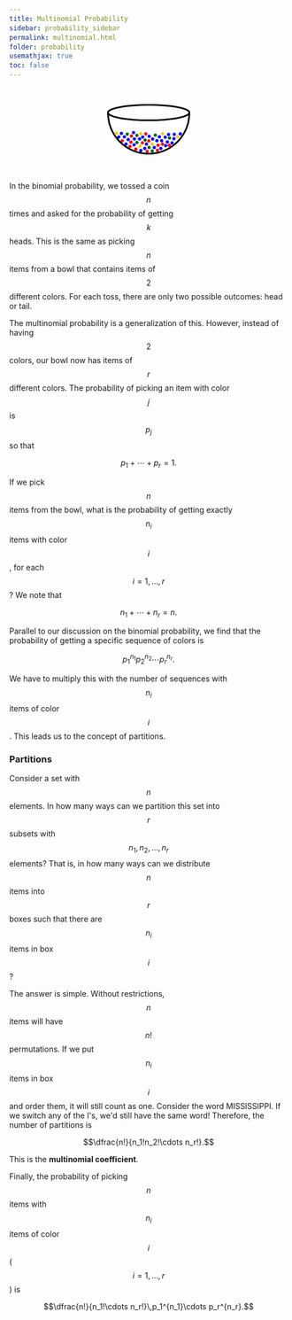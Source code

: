 ```yaml
---
title: Multinomial Probability
sidebar: probability_sidebar
permalink: multinomial.html
folder: probability
usemathjax: true
toc: false
---
```

<br>

<p align="center">
  <img src="images/prob/bowl2.png" style="width:150px;height:auto;"/>
</p>

<br>

In the binomial probability, we tossed a coin $$n$$ times and asked for the probability of getting $$k$$ heads. This is the same as picking $$n$$ items from a bowl that contains items of $$2$$ different colors. For each toss, there are only two possible outcomes: head or tail.

The multinomial probability is a generalization of this. However, instead of having $$2$$ colors, our bowl now has items of $$r$$ different colors. The probability of picking an item with color $$j$$ is $$p_j$$ so that

$$p_1+\cdots+p_r=1.$$

If we pick $$n$$ items from the bowl, what is the probability of getting exactly $$n_i$$ items with color $$i$$, for each $$i=1,\ldots,r$$? We note that

$$n_1+\cdots+n_r=n.$$

Parallel to our discussion on the binomial probability, we find that the probability of getting a specific sequence of colors is

$$p_1^{n_1}p_2^{n_2}\cdots p_r^{n_r}.$$

We have to multiply this with the number of sequences with $$n_i$$ items of color $$i$$. This leads us to the concept of partitions.

### Partitions

Consider a set with $$n$$ elements. In how many ways can we partition this set into $$r$$ subsets with $$n_1,n_2,\ldots,n_r$$ elements? That is, in how many ways can we distribute $$n$$ items into $$r$$ boxes such that there are $$n_i$$ items in box $$i$$?

The answer is simple. Without restrictions, $$n$$ items will have $$n!$$ permutations. If we put $$n_i$$ items in box $$i$$ and order them, it will still count as one. Consider the word MISSISSIPPI. If we switch any of the I's, we'd still have the same word! Therefore, the number of partitions is

$$\dfrac{n!}{n_1!n_2!\cdots n_r!}.$$

This is the **multinomial coefficient**.

Finally, the probability of picking $$n$$ items with $$n_i$$ items of color $$i$$ ($$i=1,\ldots,r$$) is

$$\dfrac{n!}{n_1!\cdots n_r!}\,p_1^{n_1}\cdots p_r^{n_r}.$$
